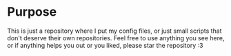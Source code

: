 # Purpose
This is just a repository where I put my config files, or just small scripts that don't deserve their own repositories. Feel free to use anything you see here, or if anything helps you out or you liked, please star the repository :3
